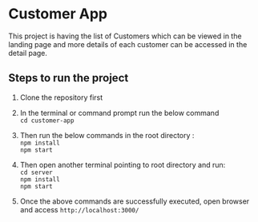 # Customer App

This project is having the list of Customers which can be viewed in the landing page and more details of each customer can be accessed in the detail page.

## Steps to run the project

1. Clone the repository first
2. In the terminal or command prompt run the below command\
   `cd customer-app`

3. Then run the below commands in the root directory :\
   `npm install`\
   `npm start`

4. Then open another terminal pointing to root directory and run:\
   `cd server`\
   `npm install`\
   `npm start`
5. Once the above commands are successfully executed, open browser and access `http://localhost:3000/`
